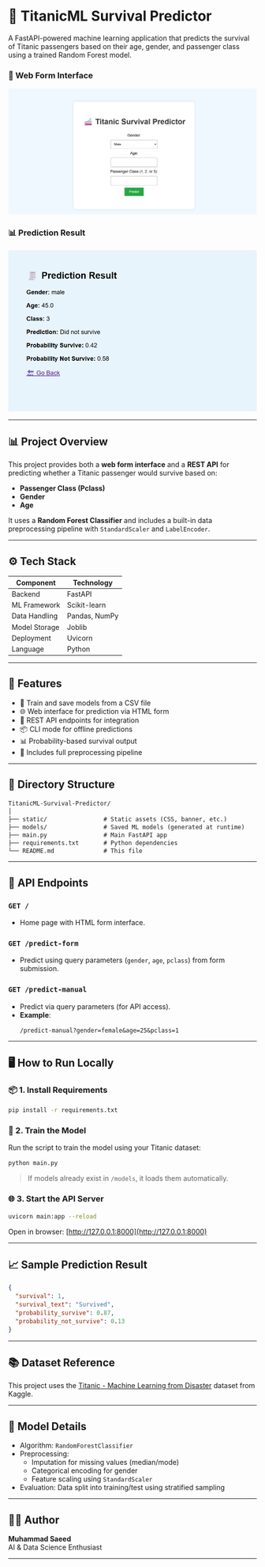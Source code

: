 # 🚢 TitanicML Survival Predictor

A FastAPI-powered machine learning application that predicts the survival of Titanic passengers based on their age, gender, and passenger class using a trained Random Forest model.

### 🧾 Web Form Interface
![Web Form](static/data.png)

### 📊 Prediction Result
![Result Page](static/data1.png)

---


## 📊 Project Overview

This project provides both a **web form interface** and a **REST API** for predicting whether a Titanic passenger would survive based on:

- **Passenger Class (Pclass)**
- **Gender**
- **Age**

It uses a **Random Forest Classifier** and includes a built-in data preprocessing pipeline with `StandardScaler` and `LabelEncoder`.

---

## ⚙️ Tech Stack

| Component      | Technology             |
|----------------|------------------------|
| Backend        | FastAPI                |
| ML Framework   | Scikit-learn           |
| Data Handling  | Pandas, NumPy          |
| Model Storage  | Joblib                 |
| Deployment     | Uvicorn                |
| Language       | Python                 |

---

## 🚀 Features

- 🧠 Train and save models from a CSV file
- 🌐 Web interface for prediction via HTML form
- 🔗 REST API endpoints for integration
- 📦 CLI mode for offline predictions
- 📊 Probability-based survival output
- 🧰 Includes full preprocessing pipeline

---

## 📁 Directory Structure

```
TitanicML-Survival-Predictor/
│
├── static/                # Static assets (CSS, banner, etc.)
├── models/                # Saved ML models (generated at runtime)
├── main.py                # Main FastAPI app
├── requirements.txt       # Python dependencies
└── README.md              # This file
```

---

## 🔌 API Endpoints

### `GET /`
- Home page with HTML form interface.

### `GET /predict-form`
- Predict using query parameters (`gender`, `age`, `pclass`) from form submission.

### `GET /predict-manual`
- Predict via query parameters (for API access).
- **Example**:
  ```
  /predict-manual?gender=female&age=25&pclass=1
  ```

---

## 🖥️ How to Run Locally

### 📦 1. Install Requirements
```bash
pip install -r requirements.txt
```

### 🧠 2. Train the Model
Run the script to train the model using your Titanic dataset:
```bash
python main.py
```
> If models already exist in `/models`, it loads them automatically.

### 🌐 3. Start the API Server
```bash
uvicorn main:app --reload
```

Open in browser: [http://127.0.0.1:8000](http://127.0.0.1:8000)

---

## 📈 Sample Prediction Result

```json
{
  "survival": 1,
  "survival_text": "Survived",
  "probability_survive": 0.87,
  "probability_not_survive": 0.13
}
```

---

## 📚 Dataset Reference

This project uses the [Titanic - Machine Learning from Disaster](https://www.kaggle.com/competitions/titanic) dataset from Kaggle.

---

## 🧠 Model Details

- Algorithm: `RandomForestClassifier`
- Preprocessing:
  - Imputation for missing values (median/mode)
  - Categorical encoding for gender
  - Feature scaling using `StandardScaler`
- Evaluation: Data split into training/test using stratified sampling

---
## 👨‍💻 Author

**Muhammad Saeed**  
AI & Data Science Enthusiast  


---

